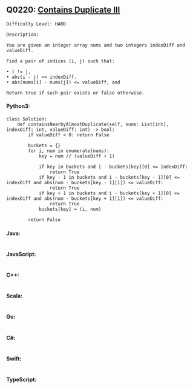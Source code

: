 ## Q0220: [Contains Duplicate III](https://leetcode.com/problems/contains-duplicate-iii/)

```
Difficulty Level: HARD
```

```
Description:

You are given an integer array nums and two integers indexDiff and valueDiff.

Find a pair of indices (i, j) such that:

• i != j,
• abs(i - j) <= indexDiff.
• abs(nums[i] - nums[j]) <= valueDiff, and

Return true if such pair exists or false otherwise.
```

#### Python3:

```
class Solution:
    def containsNearbyAlmostDuplicate(self, nums: List[int], indexDiff: int, valueDiff: int) -> bool:
        if valueDiff < 0: return False

        buckets = {}
        for i, num in enumerate(nums):
            key = num // (valueDiff + 1)

            if key in buckets and i - buckets[key][0] <= indexDiff:
                return True
            if key - 1 in buckets and i - buckets[key - 1][0] <= indexDiff and abs(num - buckets[key - 1][1]) <= valueDiff:
                return True
            if key + 1 in buckets and i - buckets[key + 1][0] <= indexDiff and abs(num - buckets[key + 1][1]) <= valueDiff:
                return True
            buckets[key] = (i, num)

        return False
```

#### Java:

```

```

#### JavaScript:

```

```

#### C++:

```

```

#### Scala:

```

```

#### Go:

```

```

#### C#:

```

```

#### Swift:

```

```

#### TypeScript:

```

```